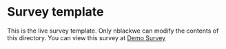 # Survey template 

This is the live survey template. Only nblackwe can modify the contents of this directory. You can view this survey at [Demo Survey](https://survey.uitrlab.ok.ubc.ca/current/)